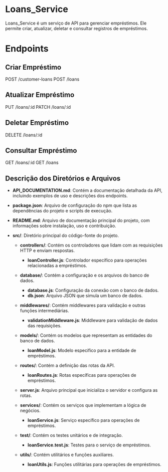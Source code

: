 ﻿# Loans_Service

Loans_Service é um serviço de API para gerenciar empréstimos. Ele permite criar, atualizar, deletar e consultar registros de empréstimos.

# Endpoints

## Criar Empréstimo
POST /customer-loans
POST /loans

## Atualizar Empréstimo
PUT /loans/:id
PATCH /loans/:id

## Deletar Empréstimo
DELETE /loans/:id

## Consultar Empréstimo
GET /loans/:id
GET /loans


## Descrição dos Diretórios e Arquivos

- **API_DOCUMENTATION.md**: Contém a documentação detalhada da API, incluindo exemplos de uso e descrições dos endpoints.

- **package.json**: Arquivo de configuração do npm que lista as dependências do projeto e scripts de execução.
  
- **README.md**: Arquivo de documentação principal do projeto, com informações sobre instalação, uso e contribuição.
  
- **src/**: Diretório principal do código-fonte do projeto.
  - **controllers/**: Contém os controladores que lidam com as requisições HTTP e enviam respostas.
    - **loanController.js**: Controlador específico para operações relacionadas a empréstimos.
      
  - **database/**: Contém a configuração e os arquivos do banco de dados.
    - **database.js**: Configuração da conexão com o banco de dados.
    - **db.json**: Arquivo JSON que simula um banco de dados.
      
  - **middlewares/**: Contém middlewares para validação e outras funções intermediárias.
    - **validationMiddleware.js**: Middleware para validação de dados das requisições.
      
  - **models/**: Contém os modelos que representam as entidades do banco de dados.
    - **loanModel.js**: Modelo específico para a entidade de empréstimos.
      
  - **routes/**: Contém a definição das rotas da API.
    - **loanRoutes.js**: Rotas específicas para operações de empréstimos.
      
  - **server.js**: Arquivo principal que inicializa o servidor e configura as rotas.
    
  - **services/**: Contém os serviços que implementam a lógica de negócios.
    - **loanService.js**: Serviço específico para operações de empréstimos.
      
  - **test/**: Contém os testes unitários e de integração.
    - **loanService.test.js**: Testes para o serviço de empréstimos.
      
  - **utils/**: Contém utilitários e funções auxiliares.
    - **loanUtils.js**: Funções utilitárias para operações de empréstimos.
